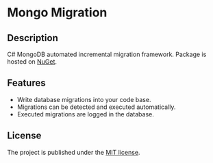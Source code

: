 # Mongo Migration

## Description

C# MongoDB automated incremental migration framework. Package is hosted on [NuGet](https://www.nuget.org/packages/AlternateLife.MongoMigration).

## Features

- Write database migrations into your code base. 
- Migrations can be detected and executed automatically.
- Executed migrations are logged in the database.

## License

The project is published under the [MIT license](LICENSE).
